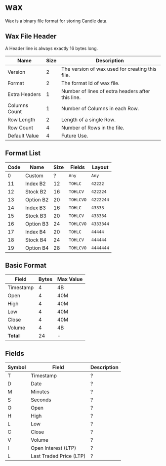 
# wax

Wax is a binary file format for storing Candle data.



## Wax File Header
A Header line is always exactly 16 bytes long.

| Name | Size | Description |
| ---- | ---- | ---- |
| Version | 2 | The version of wax used for creating this file. |
| Format | 2 | The format Id of wax file. |
| Extra Headers | 1 | Number of lines of extra headers after this line. |
| Columns Count | 1 | Number of Columns in each Row. |
| Row Length | 2 | Length of a single Row. |
| Row Count | 4 | Number of Rows in the file. |
| Default Value | 4 | Future Use. |



## Format List

| Code | Name | Size | Fields | Layout |
| ---- | ---- | ---- | ------ | ------ |
|  0 | Custom     | ?  | `Any`      | `Any`        |
| 11 | Index B2   | 12 | `TOHLC`    | `42222`      |
| 12 | Stock B2   | 16 | `TOHLCV`   | `422224`     |
| 13 | Option B2  | 20 | `TOHLCVO`  | `4222244`    |
| 14 | Index B3   | 16 | `TOHLC`    | `43333`      |
| 15 | Stock B3   | 20 | `TOHLCV`   | `433334`     |
| 16 | Option B3  | 24 | `TOHLCVO`  | `4333344`    |
| 17 | Index B4   | 20 | `TOHLC`    | `44444`      |
| 18 | Stock B4   | 24 | `TOHLCV`   | `444444`     |
| 19 | Option B4  | 28 | `TOHLCVO`  | `4444444`    |



## Basic Format

| Field | Bytes | Max Value |
| ----- | ----- | --------- |
| Timestamp | 4  | 4B  |
| Open      | 4  | 40M |
| High      | 4  | 40M |
| Low       | 4  | 40M |
| Close     | 4  | 40M |
| Volume    | 4  | 4B  |
| **Total** | 24 | -   |



## Fields

| Symbol | Field | Description |
| ----- | ----- | ----- |
| T | Timestamp | ?|
| D | Date      | ? |
| M | Minutes   | ? |
| S | Seconds   | ? |
| O | Open      | ? |
| H | High      | ? |
| L | Low       | ? |
| C | Close     | ? |
| V | Volume    | ? |
| I | Open Interest (LTP)     | ? |
| L | Last Traded Price (LTP) | ? |



